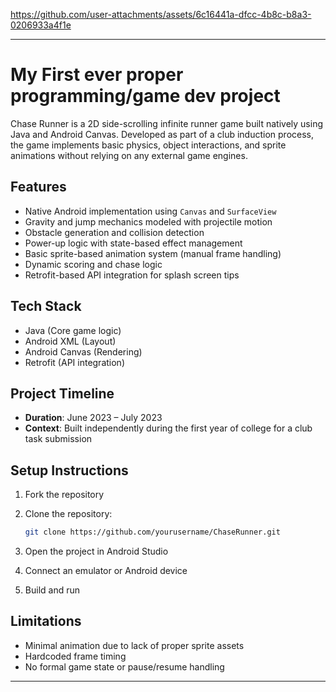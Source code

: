 




https://github.com/user-attachments/assets/6c16441a-dfcc-4b8c-b8a3-0206933a4f1e

---

# My First ever proper programming/game dev project

Chase Runner is a 2D side-scrolling infinite runner game built natively using Java and Android Canvas. Developed as part of a club induction process, the game implements basic physics, object interactions, and sprite animations without relying on any external game engines.

## Features

* Native Android implementation using `Canvas` and `SurfaceView`
* Gravity and jump mechanics modeled with projectile motion
* Obstacle generation and collision detection
* Power-up logic with state-based effect management
* Basic sprite-based animation system (manual frame handling)
* Dynamic scoring and chase logic
* Retrofit-based API integration for splash screen tips

## Tech Stack

* Java (Core game logic)
* Android XML (Layout)
* Android Canvas (Rendering)
* Retrofit (API integration)

## Project Timeline

* **Duration**: June 2023 – July 2023
* **Context**: Built independently during the first year of college for a club task submission

## Setup Instructions
1. Fork the repository
2. Clone the repository:

   ```bash
   git clone https://github.com/yourusername/ChaseRunner.git
   ```
3. Open the project in Android Studio
4. Connect an emulator or Android device
5. Build and run

## Limitations

* Minimal animation due to lack of proper sprite assets
* Hardcoded frame timing
* No formal game state or pause/resume handling



---
